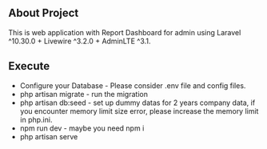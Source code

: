 
## About Project
This is web application with Report Dashboard for admin using Laravel ^10.30.0 + Livewire ^3.2.0 + AdminLTE ^3.1.

## Execute
+ Configure your Database - Please consider .env file and config files.
+ php artisan migrate - run the migration
+ php artisan db:seed - set up dummy datas for 2 years company data, if you encounter memory limit size error, please increase the memory limit in php.ini.
+ npm run dev - maybe you need npm i
+ php artisan serve
